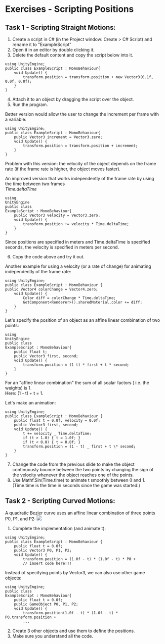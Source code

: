 # Exercises - Scripting Positions

## Task 1 - Scripting Straight Motions:

1. Create a script in C# (in the Project window: Create > C# Script) and rename it to "ExampleScript"
2. Open it in an editor by double clicking it.
3. Delete the default content and copy the script below into it.

```
using UnityEngine;
public class ExampleScript : MonoBehaviour{
    void Update() {
        transform.position = transform.position + new Vector3(0.1f, 0.0f, 0.0f);
    }
}
```

4. Attach it to an object by dragging the script over the object.
5. Run the program.

Better version would allow the user to change the increment per frame with a variable:

```
using UnityEngine;
public class ExampleScript : MonoBehaviour{
    public Vector3 increment = Vector3.zero;
    void Update() {
        transform.position = transform.position + increment;
    }
}
```

Problem with this version: the velocity of the object depends on the frame rate (if the frame rate is higher, the object moves faster).

An improved version that works independently of the frame rate by using the time between two frames  
_Time.deltaTime_

```
using
UnityEngine
public class
ExampleScript : MonoBehaviour{
    public Vector3 velocity = Vector3.zero;
    void Update() {
        transform.position += velocity * Time.deltaTime;
    }
}
```

Since positions are specified in meters and Time.deltaTime is specified seconds, the velocity is specified in meters per second.

6. Copy the code above and try it out.

Another example for using a velocity (or a rate of change) for animating independently of the frame rate:

```
using UnityEngine;
public class ExampleScript : MonoBehaviour {
public Vector4 colorChange = Vector4.zero;
    void Update() {
        Color diff = colorChange * Time.deltaTime;
        GetComponent<Renderer>().sharedMaterial.color += diff;
    }
}
```

Let's specify the position of an object as an affine linear combination of two points:

```
using
UnityEngine
public class
ExampleScript : MonoBehaviour{
    public float t;
    public Vector3 first, second;
    void Update() {
        transform.position = (1 t) * first + t * second;
    }
}
```

For an "affine linear combination" the sum of all scalar factors ( i.e. the weights) is 1.  
Here: (1 - t) + t = 1.

Let's make an animation:

```
using UnityEngine;
public class ExampleScript : MonoBehaviour {
    public float t = 0.0f, velocity = 0.0f;
    public Vector3 first, second;
    void Update() {
        t += velocity _ Time.deltaTime;
        if (t > 1.0) { t = 1.0f; }
        if (t < 0.0) { t = 0.0f; }
        transform.position = (1 - t) _ first + t \* second;
    }
}
```

7. Change the code from the previous slide to make the object continuously bounce between the two points by changing the sign of the velocity whenever the object reaches one of the points.
8. Use Mathf.Sin(Time.time) to animate t smoothly between 0 and 1. (Time.time is the time in seconds since the game was started.)

## Task 2 - Scripting Curved Motions:

A quadratic Bezier curve uses an affine linear combination of three points P0, P1, and P2:
<img src="https://render.githubusercontent.com/render/math?math=B(t) = (1 - t)^2P_0 %2B 2(1 - t)tP_1 %2B t^2P_2">

1. Complete the implementation (and animate t):

```
using UnityEngine;
public class ExampleScript : MonoBehaviour {
    public float t = 0.0f;
    public Vector3 P0, P1, P2;
    void Update() {
        transform.position = (1.0f - t) * (1.0f - t) * P0 +
        // insert code here!!!
```

Instead of specifying points by Vector3, we can also use other game objects:

```
using UnityEngine;
public class
ExampleScript : MonoBehaviour{
    public float t = 0.0f;
    public GameObject P0, P1, P2;
    void Update() {
        transform.position(1.0f - t) * (1.0f - t) * P0.transform.position +
        ...
```

2. Create 3 other objects and use them to define the positions.
3. Make sure you understand all the code.
